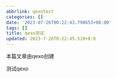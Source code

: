 ```yaml
---
abbrlink: qexotest
categories: []
date: '2023-07-26T00:22:43.790653+08:00'
tags: []
title: qexo测试
updated: 2023-7-26T0:22:45.510+8:0
---
```

本篇文章由qexo创建

测试qexo
